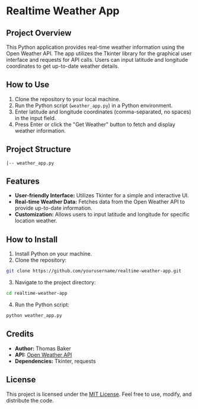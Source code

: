 # Realtime Weather App

## Project Overview

This Python application provides real-time weather information using the Open Weather API. The app utilizes the Tkinter library for the graphical user interface and requests for API calls. Users can input latitude and longitude coordinates to get up-to-date weather details.

## How to Use

1. Clone the repository to your local machine.
2. Run the Python script (`weather_app.py`) in a Python environment.
3. Enter latitude and longitude coordinates (comma-separated, no spaces) in the input field.
4. Press Enter or click the "Get Weather" button to fetch and display weather information.

## Project Structure

```plaintext
|-- weather_app.py
```

## Features

- **User-friendly Interface:** Utilizes Tkinter for a simple and interactive UI.
- **Real-time Weather Data:** Fetches data from the Open Weather API to provide up-to-date information.
- **Customization:** Allows users to input latitude and longitude for specific location weather.

## How to Install

1. Install Python on your machine.
2. Clone the repository:

```bash
git clone https://github.com/yourusername/realtime-weather-app.git
```

3. Navigate to the project directory:

```bash
cd realtime-weather-app
```

4. Run the Python script:

```bash
python weather_app.py
```

## Credits

- **Author:** Thomas Baker
- **API:** [Open Weather API](https://openweathermap.org/api)
- **Dependencies:** Tkinter, requests

## License

This project is licensed under the [MIT License](LICENSE). Feel free to use, modify, and distribute the code.
